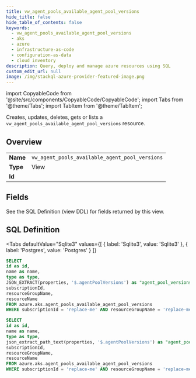 ```yaml
--- 
title: vw_agent_pools_available_agent_pool_versions
hide_title: false
hide_table_of_contents: false
keywords:
  - vw_agent_pools_available_agent_pool_versions
  - aks
  - azure
  - infrastructure-as-code
  - configuration-as-data
  - cloud inventory
description: Query, deploy and manage azure resources using SQL
custom_edit_url: null
image: /img/stackql-azure-provider-featured-image.png
---
```


import CopyableCode from '@site/src/components/CopyableCode/CopyableCode';
import Tabs from '@theme/Tabs';
import TabItem from '@theme/TabItem';

Creates, updates, deletes, gets or lists a <code>vw_agent_pools_available_agent_pool_versions</code> resource.

## Overview
<table><tbody>
<tr><td><b>Name</b></td><td><code>vw_agent_pools_available_agent_pool_versions</code></td></tr>
<tr><td><b>Type</b></td><td>View</td></tr>
<tr><td><b>Id</b></td><td><CopyableCode code="azure.aks.vw_agent_pools_available_agent_pool_versions" /></td></tr>
</tbody></table>

## Fields

See the SQL Definition (view DDL) for fields returned by this view.

## SQL Definition

<Tabs
defaultValue="Sqlite3"
values={[
{ label: 'Sqlite3', value: 'Sqlite3' },
{ label: 'Postgres', value: 'Postgres' }
]}
>
<TabItem value="Sqlite3">

```sql
SELECT
id as id,
name as name,
type as type,
JSON_EXTRACT(properties, '$.agentPoolVersions') as "agent_pool_versions",
subscriptionId,
resourceGroupName,
resourceName
FROM azure.aks.agent_pools_available_agent_pool_versions
WHERE subscriptionId = 'replace-me' AND resourceGroupName = 'replace-me' AND resourceName = 'replace-me';
```

</TabItem>
<TabItem value="Postgres">

```sql
SELECT
id as id,
name as name,
type as type,
json_extract_path_text(properties, '$.agentPoolVersions') as "agent_pool_versions",
subscriptionId,
resourceGroupName,
resourceName
FROM azure.aks.agent_pools_available_agent_pool_versions
WHERE subscriptionId = 'replace-me' AND resourceGroupName = 'replace-me' AND resourceName = 'replace-me';
```

</TabItem>
</Tabs>
